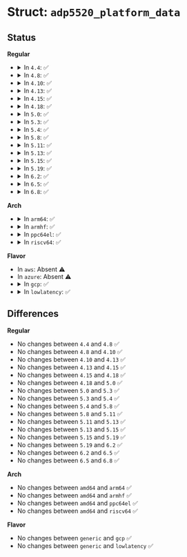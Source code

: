 # Struct: <code>adp5520_platform_data</code>

## Status
<b>Regular</b>
<ul>
<li>
<details>
<summary>In <code>4.4</code>: ✅</summary>

```c
struct adp5520_platform_data {
    struct adp5520_keys_platform_data *keys;
    struct adp5520_gpio_platform_data *gpio;
    struct adp5520_leds_platform_data *leds;
    struct adp5520_backlight_platform_data *backlight;
};
```
</details>
</li>
<li>
<details>
<summary>In <code>4.8</code>: ✅</summary>

```c
struct adp5520_platform_data {
    struct adp5520_keys_platform_data *keys;
    struct adp5520_gpio_platform_data *gpio;
    struct adp5520_leds_platform_data *leds;
    struct adp5520_backlight_platform_data *backlight;
};
```
</details>
</li>
<li>
<details>
<summary>In <code>4.10</code>: ✅</summary>

```c
struct adp5520_platform_data {
    struct adp5520_keys_platform_data *keys;
    struct adp5520_gpio_platform_data *gpio;
    struct adp5520_leds_platform_data *leds;
    struct adp5520_backlight_platform_data *backlight;
};
```
</details>
</li>
<li>
<details>
<summary>In <code>4.13</code>: ✅</summary>

```c
struct adp5520_platform_data {
    struct adp5520_keys_platform_data *keys;
    struct adp5520_gpio_platform_data *gpio;
    struct adp5520_leds_platform_data *leds;
    struct adp5520_backlight_platform_data *backlight;
};
```
</details>
</li>
<li>
<details>
<summary>In <code>4.15</code>: ✅</summary>

```c
struct adp5520_platform_data {
    struct adp5520_keys_platform_data *keys;
    struct adp5520_gpio_platform_data *gpio;
    struct adp5520_leds_platform_data *leds;
    struct adp5520_backlight_platform_data *backlight;
};
```
</details>
</li>
<li>
<details>
<summary>In <code>4.18</code>: ✅</summary>

```c
struct adp5520_platform_data {
    struct adp5520_keys_platform_data *keys;
    struct adp5520_gpio_platform_data *gpio;
    struct adp5520_leds_platform_data *leds;
    struct adp5520_backlight_platform_data *backlight;
};
```
</details>
</li>
<li>
<details>
<summary>In <code>5.0</code>: ✅</summary>

```c
struct adp5520_platform_data {
    struct adp5520_keys_platform_data *keys;
    struct adp5520_gpio_platform_data *gpio;
    struct adp5520_leds_platform_data *leds;
    struct adp5520_backlight_platform_data *backlight;
};
```
</details>
</li>
<li>
<details>
<summary>In <code>5.3</code>: ✅</summary>

```c
struct adp5520_platform_data {
    struct adp5520_keys_platform_data *keys;
    struct adp5520_gpio_platform_data *gpio;
    struct adp5520_leds_platform_data *leds;
    struct adp5520_backlight_platform_data *backlight;
};
```
</details>
</li>
<li>
<details>
<summary>In <code>5.4</code>: ✅</summary>

```c
struct adp5520_platform_data {
    struct adp5520_keys_platform_data *keys;
    struct adp5520_gpio_platform_data *gpio;
    struct adp5520_leds_platform_data *leds;
    struct adp5520_backlight_platform_data *backlight;
};
```
</details>
</li>
<li>
<details>
<summary>In <code>5.8</code>: ✅</summary>

```c
struct adp5520_platform_data {
    struct adp5520_keys_platform_data *keys;
    struct adp5520_gpio_platform_data *gpio;
    struct adp5520_leds_platform_data *leds;
    struct adp5520_backlight_platform_data *backlight;
};
```
</details>
</li>
<li>
<details>
<summary>In <code>5.11</code>: ✅</summary>

```c
struct adp5520_platform_data {
    struct adp5520_keys_platform_data *keys;
    struct adp5520_gpio_platform_data *gpio;
    struct adp5520_leds_platform_data *leds;
    struct adp5520_backlight_platform_data *backlight;
};
```
</details>
</li>
<li>
<details>
<summary>In <code>5.13</code>: ✅</summary>

```c
struct adp5520_platform_data {
    struct adp5520_keys_platform_data *keys;
    struct adp5520_gpio_platform_data *gpio;
    struct adp5520_leds_platform_data *leds;
    struct adp5520_backlight_platform_data *backlight;
};
```
</details>
</li>
<li>
<details>
<summary>In <code>5.15</code>: ✅</summary>

```c
struct adp5520_platform_data {
    struct adp5520_keys_platform_data *keys;
    struct adp5520_gpio_platform_data *gpio;
    struct adp5520_leds_platform_data *leds;
    struct adp5520_backlight_platform_data *backlight;
};
```
</details>
</li>
<li>
<details>
<summary>In <code>5.19</code>: ✅</summary>

```c
struct adp5520_platform_data {
    struct adp5520_keys_platform_data *keys;
    struct adp5520_gpio_platform_data *gpio;
    struct adp5520_leds_platform_data *leds;
    struct adp5520_backlight_platform_data *backlight;
};
```
</details>
</li>
<li>
<details>
<summary>In <code>6.2</code>: ✅</summary>

```c
struct adp5520_platform_data {
    struct adp5520_keys_platform_data *keys;
    struct adp5520_gpio_platform_data *gpio;
    struct adp5520_leds_platform_data *leds;
    struct adp5520_backlight_platform_data *backlight;
};
```
</details>
</li>
<li>
<details>
<summary>In <code>6.5</code>: ✅</summary>

```c
struct adp5520_platform_data {
    struct adp5520_keys_platform_data *keys;
    struct adp5520_gpio_platform_data *gpio;
    struct adp5520_leds_platform_data *leds;
    struct adp5520_backlight_platform_data *backlight;
};
```
</details>
</li>
<li>
<details>
<summary>In <code>6.8</code>: ✅</summary>

```c
struct adp5520_platform_data {
    struct adp5520_keys_platform_data *keys;
    struct adp5520_gpio_platform_data *gpio;
    struct adp5520_leds_platform_data *leds;
    struct adp5520_backlight_platform_data *backlight;
};
```
</details>
</li>
</ul>
<b>Arch</b>
<ul>
<li>
<details>
<summary>In <code>arm64</code>: ✅</summary>

```c
struct adp5520_platform_data {
    struct adp5520_keys_platform_data *keys;
    struct adp5520_gpio_platform_data *gpio;
    struct adp5520_leds_platform_data *leds;
    struct adp5520_backlight_platform_data *backlight;
};
```
</details>
</li>
<li>
<details>
<summary>In <code>armhf</code>: ✅</summary>

```c
struct adp5520_platform_data {
    struct adp5520_keys_platform_data *keys;
    struct adp5520_gpio_platform_data *gpio;
    struct adp5520_leds_platform_data *leds;
    struct adp5520_backlight_platform_data *backlight;
};
```
</details>
</li>
<li>
<details>
<summary>In <code>ppc64el</code>: ✅</summary>

```c
struct adp5520_platform_data {
    struct adp5520_keys_platform_data *keys;
    struct adp5520_gpio_platform_data *gpio;
    struct adp5520_leds_platform_data *leds;
    struct adp5520_backlight_platform_data *backlight;
};
```
</details>
</li>
<li>
<details>
<summary>In <code>riscv64</code>: ✅</summary>

```c
struct adp5520_platform_data {
    struct adp5520_keys_platform_data *keys;
    struct adp5520_gpio_platform_data *gpio;
    struct adp5520_leds_platform_data *leds;
    struct adp5520_backlight_platform_data *backlight;
};
```
</details>
</li>
</ul>
<b>Flavor</b>
<ul>
<li>
In <code>aws</code>: Absent ⚠️
</li>
<li>
In <code>azure</code>: Absent ⚠️
</li>
<li>
<details>
<summary>In <code>gcp</code>: ✅</summary>

```c
struct adp5520_platform_data {
    struct adp5520_keys_platform_data *keys;
    struct adp5520_gpio_platform_data *gpio;
    struct adp5520_leds_platform_data *leds;
    struct adp5520_backlight_platform_data *backlight;
};
```
</details>
</li>
<li>
<details>
<summary>In <code>lowlatency</code>: ✅</summary>

```c
struct adp5520_platform_data {
    struct adp5520_keys_platform_data *keys;
    struct adp5520_gpio_platform_data *gpio;
    struct adp5520_leds_platform_data *leds;
    struct adp5520_backlight_platform_data *backlight;
};
```
</details>
</li>
</ul>

## Differences
<b>Regular</b>
<ul>
<li>
No changes between <code>4.4</code> and <code>4.8</code> ✅
</li>
<li>
No changes between <code>4.8</code> and <code>4.10</code> ✅
</li>
<li>
No changes between <code>4.10</code> and <code>4.13</code> ✅
</li>
<li>
No changes between <code>4.13</code> and <code>4.15</code> ✅
</li>
<li>
No changes between <code>4.15</code> and <code>4.18</code> ✅
</li>
<li>
No changes between <code>4.18</code> and <code>5.0</code> ✅
</li>
<li>
No changes between <code>5.0</code> and <code>5.3</code> ✅
</li>
<li>
No changes between <code>5.3</code> and <code>5.4</code> ✅
</li>
<li>
No changes between <code>5.4</code> and <code>5.8</code> ✅
</li>
<li>
No changes between <code>5.8</code> and <code>5.11</code> ✅
</li>
<li>
No changes between <code>5.11</code> and <code>5.13</code> ✅
</li>
<li>
No changes between <code>5.13</code> and <code>5.15</code> ✅
</li>
<li>
No changes between <code>5.15</code> and <code>5.19</code> ✅
</li>
<li>
No changes between <code>5.19</code> and <code>6.2</code> ✅
</li>
<li>
No changes between <code>6.2</code> and <code>6.5</code> ✅
</li>
<li>
No changes between <code>6.5</code> and <code>6.8</code> ✅
</li>
</ul>
<b>Arch</b>
<ul>
<li>
No changes between <code>amd64</code> and <code>arm64</code> ✅
</li>
<li>
No changes between <code>amd64</code> and <code>armhf</code> ✅
</li>
<li>
No changes between <code>amd64</code> and <code>ppc64el</code> ✅
</li>
<li>
No changes between <code>amd64</code> and <code>riscv64</code> ✅
</li>
</ul>
<b>Flavor</b>
<ul>
<li>
No changes between <code>generic</code> and <code>gcp</code> ✅
</li>
<li>
No changes between <code>generic</code> and <code>lowlatency</code> ✅
</li>
</ul>
